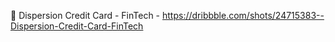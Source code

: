 🌈 Dispersion Credit Card - FinTech - https://dribbble.com/shots/24715383--Dispersion-Credit-Card-FinTech

